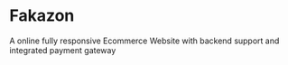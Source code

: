 # Fakazon
A online fully responsive Ecommerce Website with backend support and integrated payment gateway
